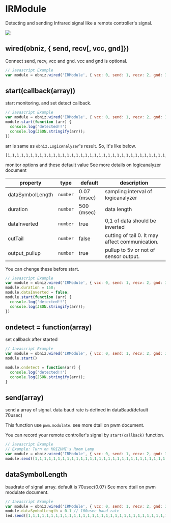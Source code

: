 # IRModule

Detecting and sending Infrared signal like a remote controller's signal.

![](./image.jpg)

## wired(obniz, { send, recv[, vcc, gnd]})

Connect send, recv,  vcc and gnd. vcc and gnd is optional.

 
```javascript
// Javascript Example
var module = obniz.wired('IRModule', { vcc: 0, send: 1, recv: 2, gnd: 3 });
```


## start(callback(array))
start monitoring. and set detect callback.


```javascript
// Javascript Example
var module = obniz.wired('IRModule', { vcc: 0, send: 1, recv: 2, gnd: 3 });
module.start(function (arr) {
  console.log('detected!!')
  console.log(JSON.stringify(arr));
})
```

arr is same as `obniz.LogicAnalyzer`'s result.
So, It's like below.

```
[1,1,1,1,1,1,1,1,1,1,1,1,1,1,1,1,1,1,1,1,1,1,1,1,1,1,1,1,1,1,1,1,1,1,1,1,1,1,1,1,1,1,1,1,1,1,1,1,0,0,0,0,0,0,0,0,0,0,0,0,0,0,0,0,0,0,0,0,0,0,0,0,1,1,1,1,1,1,0,0,0,0,0,0,0]
```

monitor options and these default value
See more details on logicanalyzer document

property | type | default | description
--- | --- | --- | --- 
dataSymbolLength | `number` | 0.07 (msec) | sampling interval of logicanalyzer
duration | `number` | 500 (msec) | data length
dataInverted | `number` | true | 0,1 of data should be inverted
cutTail | `number` | false | cutting of tail 0. It may affect communication.
output_pullup | `number` | true | pullup to 5v or not of sensor output.

You can chenge these before start.

```javascript
// Javascript Example
var module = obniz.wired('IRModule', { vcc: 0, send: 1, recv: 2, gnd: 3 });
module.duration = 150;
module.dataInverted = false;
module.start(function (arr) {
  console.log('detected!!')
  console.log(JSON.stringify(arr));
})
```


## ondetect = function(array)
set callback after started

```javascript
// Javascript Example
var module = obniz.wired('IRModule', { vcc: 0, send: 1, recv: 2, gnd: 3 });
module.start()

module.ondetect = function(arr) {
  console.log('detected!!')
  console.log(JSON.stringify(arr));
}
```


## send(array)
send a array of signal.
data baud rate is defined in dataBaud(default 70usec)

This function use `pwm.modulate`. see more dtail on pwm document.

You can record your remote controller's signal by `start(callback)` function.

```Javascript
// Javascript Example
// Example: Turn on KOIZUMI's Room Lamp
var module = obniz.wired('IRModule', { vcc: 0, send: 1, recv: 2, gnd: 3 });
module.send([1,1,1,1,1,1,1,1,1,1,1,1,1,1,1,1,1,1,1,1,1,1,1,1,1,1,1,1,1,1,1,1,1,1,1,1,1,1,1,1,1,1,1,1,1,1,1,1,1,1,1,1,1,1,1,1,1,1,1,1,1,1,1,1,1,1,1,1,1,1,1,1,1,1,1,1,1,1,1,1,1,1,1,1,1,1,1,1,1,1,1,1,1,1,1,1,1,1,1,1,1,1,1,1,1,1,1,1,1,1,1,1,1,1,1,1,1,1,1,1,1,1,1,1,0,0,0,0,0,0,0,0,0,0,0,0,0,0,0,0,0,0,0,0,0,0,0,0,0,0,0,0,0,0,0,0,0,0,0,0,0,0,0,0,0,0,0,0,0,0,0,0,0,0,0,0,0,0,0,0,0,0,0,0,0,0,1,1,1,1,1,1,1,1,0,0,0,0,0,0,0,0,1,1,1,1,1,1,1,1,0,0,0,0,0,0,0,0,1,1,1,1,1,1,1,1,0,0,0,0,0,0,0,1,1,1,1,1,1,1,1,1,0,0,0,0,0,0,0,1,1,1,1,1,1,1,1,1,0,0,0,0,0,0,0,1,1,1,1,1,1,1,1,0,0,0,0,0,0,0,0,1,1,1,1,1,1,1,1,0,0,0,0,0,0,0,1,1,1,1,1,1,1,1,1,0,0,0,0,0,0,0,0,0,0,0,0,0,0,0,0,0,0,0,0,0,0,0,0,1,1,1,1,1,1,1,1])
```


## dataSymbolLength
baudrate of signal array.
default is 70usec(0.07)
See more dtail on pwm modulate document.

```Javascript
// Javascript Example
var module = obniz.wired('IRModule', { vcc: 0, send: 1, recv: 2, gnd: 3 });
module.dataSymbolLength = 0.1 // 100usec baud rate
led.send([1,1,1,1,1,1,1,1,1,1,1,1,1,1,1,1,1,1,1,1,1,1,1,1,1,1,1,1,1,1,1,1,1,1,1,1,1,1,1,1,1,1,1,1,1,1,1,1,1,1,1,1,1,1,1,1,1,1,1,1,1,1,1,1,1,1,1,1,1,1,1,1,1,1,1,1,1,1,1,1,1,1,1,1,1,1,1,1,1,1,1,1,1,1,1,1,1,1,1,1,1,1,1,1,1,1,1,1,1,1,1,1,1,1,1,1,1,1,1,1,1,1,1,1,0,0,0,0,0,0,0,0,0,0,0,0,0,0,0,0,0,0,0,0,0,0,0,0,0,0,0,0,0,0,0,0,0,0,0,0,0,0,0,0,0,0,0,0,0,0,0,0,0,0,0,0,0,0,0,0,0,0,0,0,0,0,1,1,1,1,1,1,1,1,0,0,0,0,0,0,0,0,1,1,1,1,1,1,1,1,0,0,0,0,0,0,0,0,1,1,1,1,1,1,1,1,0,0,0,0,0,0,0,1,1,1,1,1,1,1,1,1,0,0,0,0,0,0,0,1,1,1,1,1,1,1,1,1,0,0,0,0,0,0,0,1,1,1,1,1,1,1,1,0,0,0,0,0,0,0,0,1,1,1,1,1,1,1,1,0,0,0,0,0,0,0,1,1,1,1,1,1,1,1,1,0,0,0,0,0,0,0,0,0,0,0,0,0,0,0,0,0,0,0,0,0,0,0,0,1,1,1,1,1,1,1,1])
```